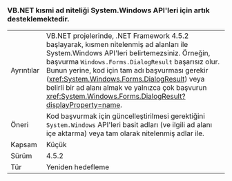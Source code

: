 ### <a name="vbnet-no-longer-supports-partial-namespace-qualification-for-systemwindows-apis"></a>VB.NET kısmi ad niteliği System.Windows API'leri için artık desteklemektedir.

|   |   |
|---|---|
|Ayrıntılar|VB.NET projelerinde, .NET Framework 4.5.2 başlayarak, kısmen nitelenmiş ad alanları ile System.Windows API'leri belirtemezsiniz. Örneğin, başvurma <code>Windows.Forms.DialogResult</code> başarısız olur. Bunun yerine, kod için tam adı başvurması gerekir (<xref:System.Windows.Forms.DialogResult>) veya belirli bir ad alanı almak ve yalnızca çok başvurun <xref:System.Windows.Forms.DialogResult?displayProperty=name>.|
|Öneri|Kod başvurmak için güncelleştirilmesi gerektiğini <code>System.Windows</code> API'leri basit adları (ve ilgili ad alanı içe aktarma) veya tam olarak nitelenmiş adlar ile.|
|Kapsam|Küçük|
|Sürüm|4.5.2|
|Tür|Yeniden hedefleme|

